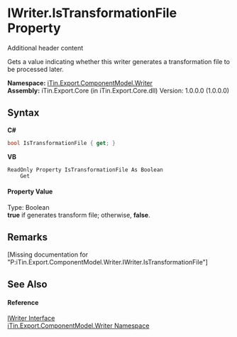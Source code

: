 # IWriter.IsTransformationFile Property 
Additional header content 

Gets a value indicating whether this writer generates a transformation file to be processed later.

**Namespace:**&nbsp;<a href="N_iTin_Export_ComponentModel_Writer">iTin.Export.ComponentModel.Writer</a><br />**Assembly:**&nbsp;iTin.Export.Core (in iTin.Export.Core.dll) Version: 1.0.0.0 (1.0.0.0)

## Syntax

**C#**<br />
``` C#
bool IsTransformationFile { get; }
```

**VB**<br />
``` VB
ReadOnly Property IsTransformationFile As Boolean
	Get
```


#### Property Value
Type: Boolean<br /><strong>true</strong> if generates transform file; otherwise, <strong>false</strong>.

## Remarks
\[Missing <remarks> documentation for "P:iTin.Export.ComponentModel.Writer.IWriter.IsTransformationFile"\]

## See Also


#### Reference
<a href="T_iTin_Export_ComponentModel_Writer_IWriter">IWriter Interface</a><br /><a href="N_iTin_Export_ComponentModel_Writer">iTin.Export.ComponentModel.Writer Namespace</a><br />